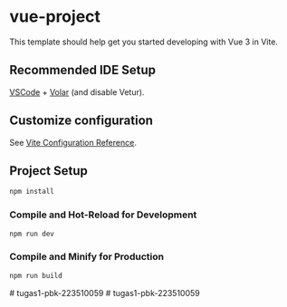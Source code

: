 # vue-project

This template should help get you started developing with Vue 3 in Vite.

## Recommended IDE Setup

[VSCode](https://code.visualstudio.com/) + [Volar](https://marketplace.visualstudio.com/items?itemName=Vue.volar) (and disable Vetur).

## Customize configuration

See [Vite Configuration Reference](https://vitejs.dev/config/).

## Project Setup

```sh
npm install
```

### Compile and Hot-Reload for Development

```sh
npm run dev
```

### Compile and Minify for Production

```sh
npm run build
```
#   t u g a s 1 - p b k - 2 2 3 5 1 0 0 5 9  
 #   t u g a s 1 - p b k - 2 2 3 5 1 0 0 5 9  
 